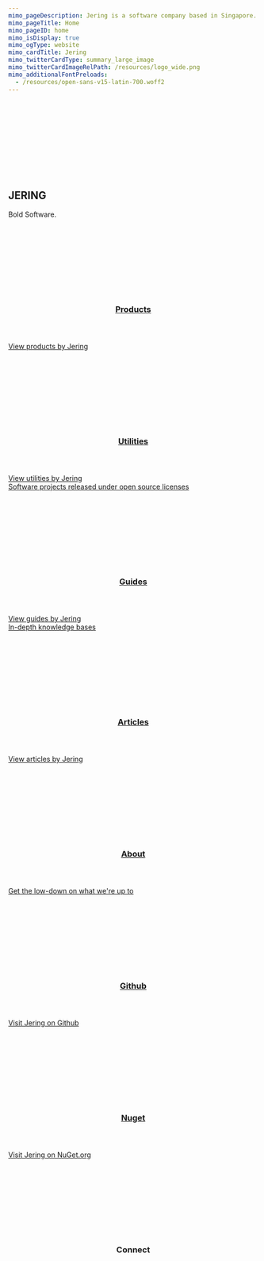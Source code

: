 ```yaml
---
mimo_pageDescription: Jering is a software company based in Singapore. Here at Jering, we aim to build bold and innovative solutions.
mimo_pageTitle: Home
mimo_pageID: home
mimo_isDisplay: true
mimo_ogType: website
mimo_cardTitle: Jering
mimo_twitterCardType: summary_large_image
mimo_twitterCardImageRelPath: /resources/logo_wide.png
mimo_additionalFontPreloads:
  - /resources/open-sans-v15-latin-700.woff2
---
```


<div class="banner-medium">
    <div>
        <div>
            <svg>
                <use xlink:href="#logo" />
            </svg>
        </div>
    </div>
    <h2>JERING</h2>
    <span>Bold Software.</span>
</div>
<div class="content">
    <div class="card-set card-small">
        <section class="card">
            <div class="card-background">
                <svg>
                    <use xlink:href="#custom-cube" />
                </svg>
            </div>
            <a href="/products" class="card-body">
                <header>
                    <h3>Products</h3>
                </header>
                <span class="card-content">View products by Jering</span>
                <footer></footer>
            </a>
        </section>
        <section class="card">
            <div class="card-background">
                <svg>
                    <use xlink:href="#material-design-build" />
                </svg>
            </div>
            <a href="/utilities" class="card-body">
                <header>
                    <h3>Utilities</h3>
                </header>
                <span class="card-content">View utilities by Jering</span>
                <footer>Software projects released under open source licenses</footer>
            </a>
        </section>
        <section class="card">
            <div class="card-background">
                <svg>
                    <use xlink:href="#material-design-library-books" />
                </svg>
            </div>
            <a href="/guides" class="card-body">
                <header>
                    <h3>Guides</h3>
                </header>
                <span class="card-content">View guides by Jering</span>
                <footer>In-depth knowledge bases</footer>
            </a>
        </section>
        <section class="card">
            <div class="card-background">
                <svg>
                    <use xlink:href="#material-design-description" />
                </svg>
            </div>
            <a href="/articles" class="card-body">
                <header>
                    <h3>Articles</h3>
                </header>
                <span class="card-content">View articles by Jering</span>
                <footer></footer>
            </a>
        </section>
        <section class="card">
            <div class="card-background">
                <svg>
                    <use xlink:href="#material-design-info" />
                </svg>
            </div>
            <a href="/about" class="card-body">
                <header>
                    <h3>About</h3>
                </header>
                <span class="card-content">Get the low-down on what we're up to</span>
                <footer></footer>
            </a>
        </section>
        <section class="card">
            <div class="card-background">
                <svg>
                    <use xlink:href="#ion-icons-logo-github" />
                </svg>
            </div>
            <a href="https://github.com/JeringTech" class="card-body">
                <header>
                    <h3>Github</h3>
                </header>
                <span class="card-content">Visit Jering on Github</span>
                <footer></footer>
            </a>
        </section>
        <section class="card">
            <div class="card-background">
                <svg>
                    <use xlink:href="#custom-logo-nuget" />
                </svg>
            </div>
            <a href="https://www.nuget.org/profiles/Jering" class="card-body">
                <header>
                    <h3>Nuget</h3>
                </header>
                <span class="card-content">Visit Jering on NuGet.org</span>
                <footer></footer>
            </a>
        </section>
        <section class="card">
            <div class="card-background">
                <svg>
                    <use xlink:href="#material-design-share" />
                </svg>
            </div>
            <div class="card-body">
                <header>
                    <h3>Connect</h3>
                </header>
                <div class="card-content card-content-icon-grid">
                    <a class="twitter-link" href="https://twitter.com/JeringTech">
                        <svg>
                            <use xlink:href="#ion-icons-logo-twitter" />
                        </svg>
                    </a>
                    <a class="github-link" href="https://www.linkedin.com/company/jering/about/">
                        <svg>
                            <use xlink:href="#ion-icons-logo-linkedin" />
                        </svg>
                    </a>
                </div>
                <footer></footer>
            </div>
        </section>
    </div>
</div>